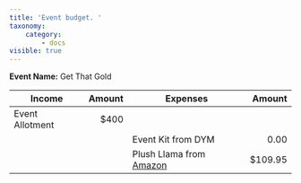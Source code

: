 ```yaml
---
title: 'Event budget. '
taxonomy:
    category:
        - docs
visible: true
---
```


**Event Name:** Get That Gold

|Income| Amount| Expenses| Amount|
|---|---:|---|---:|
|Event Allotment| $400|  |   |
|   |   |Event Kit from DYM| 0.00|
|   |   |Plush Llama from [Amazon]( https://www.amazon.ca/dp/B06WGLG34S/ref=cm_sw_r_sms_tai_MxZsEbZ8SN2A5)|$109.95|

